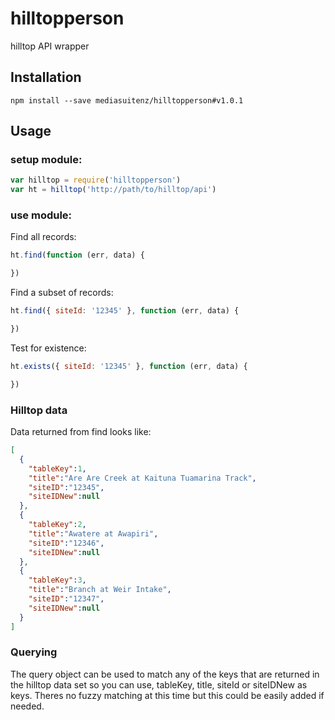 # hilltopperson
hilltop API wrapper

## Installation

```
npm install --save mediasuitenz/hilltopperson#v1.0.1
```

## Usage
### setup module:
```js
var hilltop = require('hilltopperson')
var ht = hilltop('http://path/to/hilltop/api')
```

### use module:

Find all records:
```js
ht.find(function (err, data) {

})
```

Find a subset of records:
```js
ht.find({ siteId: '12345' }, function (err, data) {

})
```

Test for existence:
```js
ht.exists({ siteId: '12345' }, function (err, data) {

})
```

### Hilltop data

Data returned from find looks like:
```json
[
  {
    "tableKey":1,
    "title":"Are Are Creek at Kaituna Tuamarina Track",
    "siteID":"12345",
    "siteIDNew":null
  },
  {
    "tableKey":2,
    "title":"Awatere at Awapiri",
    "siteID":"12346",
    "siteIDNew":null
  },
  {
    "tableKey":3,
    "title":"Branch at Weir Intake",
    "siteID":"12347",
    "siteIDNew":null
  }
]
```

### Querying

The query object can be used to match any of the keys that are returned in the hilltop data
set so you can use, tableKey, title, siteId or siteIDNew as keys. Theres no fuzzy matching
at this time but this could be easily added if needed.
